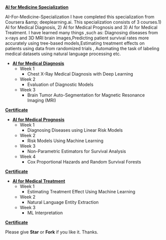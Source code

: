 **[AI for Medicine Specialization](https://www.coursera.org/specializations/ai-for-medicin?)**

AI-For-Medicine-Specialization I have completed this specialization from Coursera &amp;amp; deeplearning.ai. 
This specialization consists of 3 courses.1) AI for Medical Diagnosis, 2) AI for Medical Prognosis and 3) AI for Medical Treatment. 
I have learned many things ,such as: Diagnosing diseases from x-rays and 3D MRI brain images,Predicting patient survival rates more accurately using tree-based models,Estimating treatment effects on patients using data from randomized trials , Automating the task of labeling medical datasets using natural language processing etc.

+ **[AI for Medical Diagnosis](https://www.coursera.org/learn/ai-for-medical-diagnosis)**
  + Week 1
    + Chest X-Ray Medical Diagnosis with Deep Learning 
  + Week 2
    + Evaluation of Diagnostic Models
  + Week 3
    + Brain Tumor Auto-Segmentation for Magnetic Resonance Imaging (MRI)

**[Certificate](https://www.coursera.org/account/accomplishments/certificate/ZYPVFP4DFWB7)**

+ **[AI for Medical Prognosis](https://www.coursera.org/learn/ai-for-medical-prognosis)**
  + Week 1
    + Diagnosing Diseases using Linear Risk Models
  + Week 2
    + Risk Models Using Machine Learning
  + Week 3
    + Non-Parametric Estimators for Survival Analysis
  + Week 4
    + Cox Proportional Hazards and Random Survival Forests
    
**[Certificate](https://www.coursera.org/account/accomplishments/certificate/WN2P5JBK7G4V)**
    
+ **[AI for Medical Treatment](https://www.coursera.org/learn/ai-for-medical-treatment)**
  + Week 1
    + Estimating Treatment Effect Using Machine Learning
  + Week 2
    + Natural Language Entity Extraction
  + Week 3
    + ML Interpretation 
    
**[Certificate](https://www.coursera.org/account/accomplishments/certificate/MR2CVGCRFSP8)**
    
 Please give **Star** or **Fork** if you like it. Thanks.
